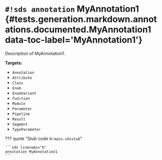 # `#!sds annotation` MyAnnotation1 {#tests.generation.markdown.annotations.documented.MyAnnotation1 data-toc-label='MyAnnotation1'}

Description of MyAnnotation1.

**Targets:**

- `Annotation`
- `Attribute`
- `Class`
- `Enum`
- `EnumVariant`
- `Function`
- `Module`
- `Parameter`
- `Pipeline`
- `Result`
- `Segment`
- `TypeParameter`

??? quote "Stub code in `main.sdsstub`"

    ```sds linenums="6"
    annotation MyAnnotation1
    ```
